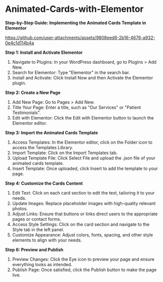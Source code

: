 # Animated-Cards-with-Elementor
**Step-by-Step Guide: Implementing the Animated Cards Template in Elementor**


https://github.com/user-attachments/assets/9808eed6-2b16-4676-a932-0e4c1d114b4a


**Step 1: Install and Activate Elementor**
1) Navigate to Plugins: In your WordPress dashboard, go to Plugins > Add New.
2) Search for Elementor: Type "Elementor" in the search bar.
3) Install and Activate: Click Install Now and then Activate the Elementor plugin.

**Step 2: Create a New Page**
1) Add New Page: Go to Pages > Add New.
2) Title Your Page: Enter a title, such as "Our Services" or "Patient Testimonials".
3) Edit with Elementor: Click the Edit with Elementor button to launch the Elementor editor.

**Step 3: Import the Animated Cards Template**
1) Access Templates: In the Elementor editor, click on the Folder icon to access the Templates Library.
2) Import Template: Click on the Import Templates tab.
3) Upload Template File: Click Select File and upload the .json file of your animated cards template.
4) Insert Template: Once uploaded, click Insert to add the template to your page.

**Step 4: Customize the Cards Content**
1) Edit Text: Click on each card section to edit the text, tailoring it to your needs.
2) Update Images: Replace placeholder images with high-quality relevant photos.
3) Adjust Links: Ensure that buttons or links direct users to the appropriate pages or contact forms.
4) Access Style Settings: Click on the card section and navigate to the Style tab in the left panel.
5) Customize Appearance: Adjust colors, fonts, spacing, and other style elements to align with your needs.

**Step 6: Preview and Publish**
1) Preview Changes: Click the Eye icon to preview your page and ensure everything looks as intended.
2) Publish Page: Once satisfied, click the Publish button to make the page live.
